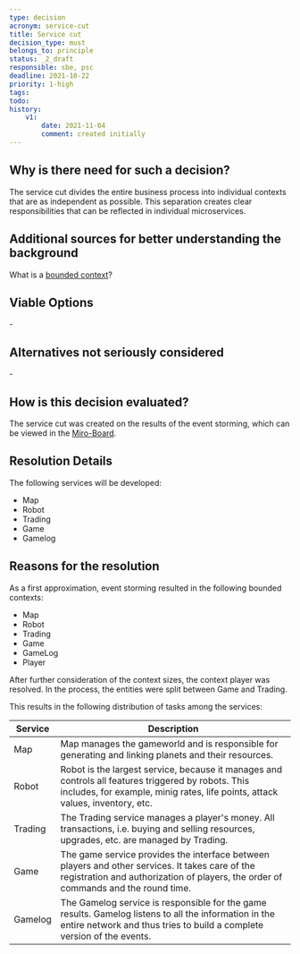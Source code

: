 ```yaml
---
type: decision
acronym: service-cut
title: Service cut
decision_type: must
belongs_to: principle
status: _2_draft
responsible: sbe, psc
deadline: 2021-10-22
priority: 1-high
tags: 
todo:
history:
    v1:
        date: 2021-11-04
        comment: created initially
---
```


## Why is there need for such a decision?
The service cut divides the entire business process into individual contexts that are as independent as possible. This separation creates clear responsibilities that can be reflected in individual microservices. 

## Additional sources for better understanding the background
What is a [bounded context](https://martinfowler.com/bliki/BoundedContext.html)?

## Viable Options
\-

## Alternatives not seriously considered
\-

## How is this decision evaluated?
The service cut was created on the results of the event storming, which can be viewed in the [Miro-Board](https://miro.com/welcomeonboard/d3A0T3duaVhuRzhVbjc1eFBWRWxVQnR5UkNQZWRqY2hpeW1TRVBsWkRRbUFJNThwZ2h2c3ZtcmNsQWlQWWdOenwzMDc0NDU3MzYzNjI4NDEyODM4?invite_link_id=504632100485).

## Resolution Details
The following services will be developed:
- Map
- Robot
- Trading
- Game
- Gamelog

## Reasons for the resolution
As a first approximation, event storming resulted in the following bounded contexts:
- Map
- Robot
- Trading
- Game
- GameLog
- Player

After further consideration of the context sizes, the context player was resolved. In the process, the entities were split between Game and Trading.

This results in the following distribution of tasks among the services:


| Service  | Description  |
|---|---|
| Map  | Map manages the gameworld and is responsible for generating and linking planets and their resources.  |
| Robot  |  Robot is the largest service, because it manages and controls all features triggered by robots. This includes, for example, minig rates, life points, attack values, inventory, etc. |
| Trading  | The Trading service manages a player's money. All transactions, i.e. buying and selling resources, upgrades, etc. are managed by Trading.   |
| Game  | The game service provides the interface between players and other services. It takes care of the registration and authorization of players, the order of commands and the round time. |
| Gamelog  |  The Gamelog service is responsible for the game results. Gamelog listens to all the information in the entire network and thus tries to build a complete version of the events. |
